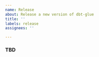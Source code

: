 ```yaml
---
name: Release
about: Release a new version of dbt-glue
title: ''
labels: release
assignees: ''

---
```


### TBD
